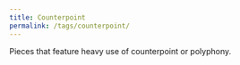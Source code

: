 ```yaml
---
title: Counterpoint
permalink: /tags/counterpoint/
---
```


Pieces that feature heavy use of counterpoint or polyphony.

